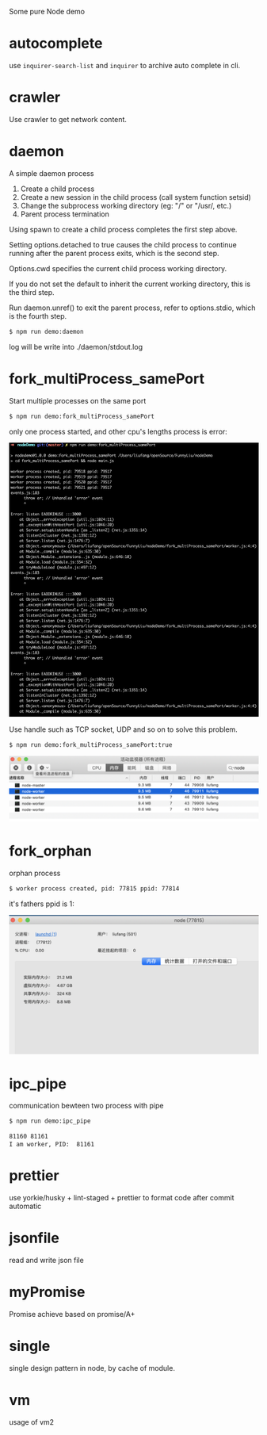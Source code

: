 Some pure Node demo

# autocomplete

use `inquirer-search-list` and `inquirer` to archive auto complete in cli.

# crawler

Use crawler to get network content.

# daemon

A simple daemon process

1. Create a child process
2. Create a new session in the child process (call system function setsid)
3. Change the subprocess working directory (eg: "/" or "/usr/, etc.)
4. Parent process termination

Using spawn to create a child process completes the first step above. 

Setting options.detached to true causes the child process to continue running after the parent process exits, which is the second step. 

Options.cwd specifies the current child process working directory. 

If you do not set the default to inherit the current working directory, this is the third step.

 Run daemon.unref() to exit the parent process, refer to options.stdio, which is the fourth step.

``` bash
$ npm run demo:daemon
```

log will be write into ./daemon/stdout.log

# fork_multiProcess_samePort

Start multiple processes on the same port

``` bash
$ npm run demo:fork_multiProcess_samePort
```
only one process started, and other cpu's lengths process is error:

<img src="https://raw.githubusercontent.com/brizer/graph-bed/master/img/20190629154641.png"/>

Use handle such as TCP socket, UDP and so on to solve this problem.

``` bash
$ npm run demo:fork_multiProcess_samePort:true
```

<img src="https://raw.githubusercontent.com/brizer/graph-bed/master/img/20190629155658.png"/>


# fork_orphan 

orphan process

``` bash
$ worker process created, pid: 77815 ppid: 77814
```

it's fathers ppid is 1:

<img src="https://raw.githubusercontent.com/brizer/graph-bed/master/img/20190629153028.png"/>


# ipc_pipe

communication bewteen two process with pipe

``` bash
$ npm run demo:ipc_pipe 
```

```
81160 81161
I am worker, PID:  81161
```



# prettier

use yorkie/husky + lint-staged + prettier to format code after commit automatic

# jsonfile

read and write json file

# myPromise

Promise achieve based on promise/A+

# single

single design pattern in node, by cache of module.


# vm

usage of vm2